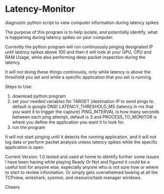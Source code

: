 # Latency-Monitor
diagnostic python script to view computer information during latency spikes


The purpose of this program is to help isolate, and potentially identify, what is happening
during latency spikes on your computer.

Currently the python program will run continuously pinging designated IP until latency spikes above 100
and then it will look at your GPU, CPU and RAM Usage, while also performing deep packet inspection during the latency.

It will not doing these things continously, only while latency is above the threshold you set and while
a specific application that you set is running.

Steps to Use:

1. download python program
2. set your needed variables for TARGET (destination IP to send pings to. default is google DNS)
   LATENCY_THRESHOLD_MS (latency in ms that you want it to trigger the capture)
   PING_INTERVAL is how many seconds between each ping attempt, default is 3
   and PROCESS_TO_MONITOR is where you define the application you want it to look for.
3. run the program


It will not start pinging until it detects the running application, and it will not log data or perform packet analysis
unless latency spikes while the specific application is open.

Current Version: 1.0 
tested and used at home to identify further some issues I have been having while playing Ready Or Not
and figured it could be a useful tool for anyone else, especially anyone who is not sure how or where to start
to review information. Or simply gets overwhelmed looking at all the TCPview, wireshark, sysmon, and resource/task manager windows.

Cheers
